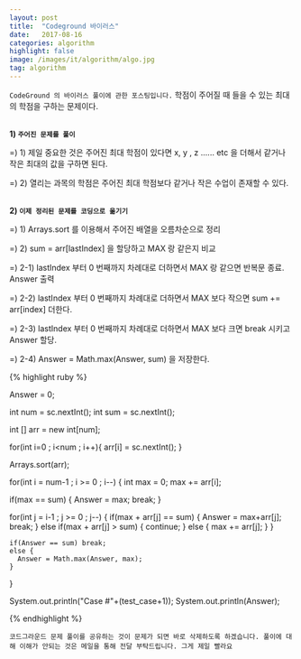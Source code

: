 ```yaml
---
layout: post
title:  "Codeground 바이러스"
date:   2017-08-16
categories: algorithm
highlight: false
image: /images/it/algorithm/algo.jpg
tag: algorithm
---
```


`CodeGround 의 바이러스 풀이에 관한 포스팅입니다.` 학점이 주어질 때 들을 수 있는 최대의 학점을 구하는 문제이다.

<br><b>1) `주어진 문제를 풀이`</b><br>
<p>=) 1) 제일 중요한 것은 주어진 최대 학점이 있다면 x, y , z ...... etc 을 더해서 같거나 작은 최대의 값을 구하면 된다.</p>
<p>=) 2) 열리는 과목의 학점은 주어진 최대 학점보다 같거나 작은 수업이 존재할 수 있다.</p>

<br><b>2) `이제 정리된 문제를 코딩으로 옮기기`</b><br>
<p>=) 1) Arrays.sort 를 이용해서 주어진 배열을 오름차순으로 정리 </p>
<p>=) 2) sum = arr[lastIndex] 을 할당하고 MAX 랑 같은지 비교</p>
<p>=) 2-1) lastIndex 부터 0 번째까지 차례대로 더하면서 MAX 랑 같으면 반복문 종료. Answer 출력</p>
<p>=) 2-2) lastIndex 부터 0 번째까지 차례대로 더하면서 MAX 보다 작으면 sum += arr[index] 더한다.</p>
<p>=) 2-3) lastIndex 부터 0 번째까지 차례대로 더하면서 MAX 보다 크면 break 시키고 Answer 할당.</p>
<p>=) 2-4) Answer = Math.max(Answer, sum) 을 저장한다. </p>

{% highlight ruby %}

Answer = 0;

int num = sc.nextInt();
int sum = sc.nextInt();

int [] arr = new int[num];

for(int i=0 ; i<num ; i++){
  arr[i] = sc.nextInt();
}

Arrays.sort(arr);

for(int i = num-1 ; i >= 0 ; i--) {
  int max = 0;
  max += arr[i];

  if(max == sum) {
    Answer = max;
    break;
  }

  for(int j = i-1 ; j >= 0 ; j--) {
    if(max + arr[j] == sum) {
      Answer = max+arr[j];
      break;
    } else if(max + arr[j] > sum) {
      continue;
      } else {
        max += arr[j];
      }
    }

    if(Answer == sum) break;
    else {
      Answer = Math.max(Answer, max);
    }
}

System.out.println("Case #"+(test_case+1));
System.out.println(Answer);

{% endhighlight %}

`코드그라운드 문제 풀이를 공유하는 것이 문제가 되면 바로 삭제하도록 하겠습니다. 풀이에 대해 이해가 안되는 것은 메일을 통해 전달 부탁드립니다. 그게 제일 빨라요`
